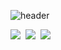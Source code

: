 ![header](https://capsule-render.vercel.app/api?type=venom&height=100&color=gradient&text=Hye%20LIN%20Nam&fontSize=50)
<p align="left">
  <a href="www.linkedin.com/in/hyelin-nam-1811b229a"><img src="https://img.shields.io/badge/Linkedin-11B48A?style=flat-square&logo=LinkedIn&logoColor=white&link=www.linkedin.com/in/hyelin-nam-1811b229a"/></a>&nbsp
  <a href="https://blog.naver.com/melinn_22"><img src="https://img.shields.io/badge/Instagram-E4405F?style=flat-square&logo=Blog&logoColor=white&link=https://blog.naver.com/melinn_22"/></a>&nbsp
  <a href="hlnam@ramo.yonsei.ac.kr"><img src="https://img.shields.io/badge/Gmail-d14836?style=flat-square&logo=Gmail&logoColor=white&link=hlnam@ramo.yonsei.ac.kr"/></a>
</p>
<!--
**NamHyelin/NamHyelin** is a ✨ _special_ ✨ repository because its `README.md` (this file) appears on your GitHub profile.

Here are some ideas to get you started:

- 🔭 I’m currently working on ...
- 🌱 I’m currently learning ...
- 👯 I’m looking to collaborate on ...
- 🤔 I’m looking for help with ...
- 💬 Ask me about ...
- 📫 How to reach me: ...
- 😄 Pronouns: ...
- ⚡ Fun fact: ...
-->
